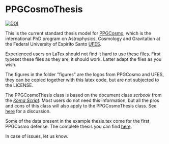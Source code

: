 # PPGCosmoThesis
[![DOI](https://zenodo.org/badge/354127172.svg)](https://zenodo.org/badge/latestdoi/354127172)


This is the current standard thesis model for [PPGCosmo](https://ppgcosmo.cosmo-ufes.org), which is the international PhD program on Astrophysics, Cosmology and Gravitation  at the Federal University of Espirito Santo [UFES](https://www.ufes.br).

Experienced users on LaTex should not find it hard to use these files. First typeset these files as they are, it should work. Latter adapt the files as you wish.

The figures in the folder "figures" are the logos from PPGCosmo and UFES, they can be copied together with this latex code, but are not subjected to the LICENSE.

The PPGCosmoThesis class is based on the document class _scrbook_ from the [_Koma Script_](https://ctan.org/pkg/koma-script). Most users do not need this information, but all the pros and cons of this class will also apply to the PPGCosmoThesis class. See [here](https://tex.stackexchange.com/questions/7742/what-are-the-strengths-and-weaknesses-of-koma-script-and-memoir) for a discussion.

Some of the data present in the example thesis.tex come for the first PPGCosmo defense. The complete thesis you can find [here](https://ppgcosmo.cosmo-ufes.org/emmanuel-frion.html).

In case of issues, let us know.
